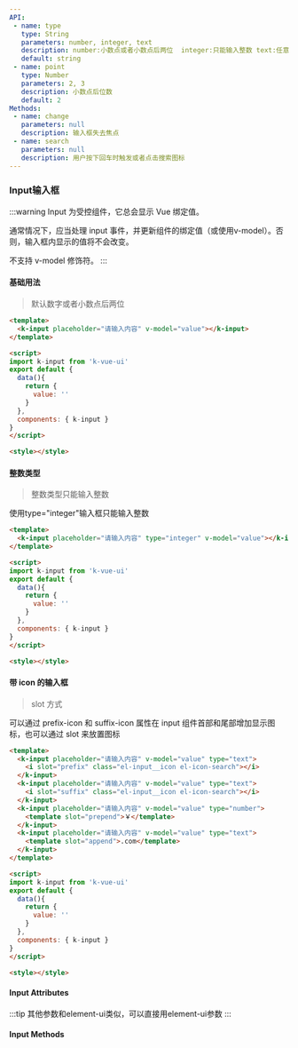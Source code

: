 ```yaml
---
API:
 - name: type
   type: String
   parameters: number, integer, text
   description: number:小数点或者小数点后两位  integer:只能输入整数 text:任意类型
   default: string
 - name: point
   type: Number
   parameters: 2, 3
   description: 小数点后位数
   default: 2
Methods:
 - name: change
   parameters: null
   description: 输入框失去焦点
 - name: search
   parameters: null
   description: 用户按下回车时触发或者点击搜索图标
---
```


### Input输入框

:::warning
Input 为受控组件，它总会显示 Vue 绑定值。

通常情况下，应当处理 input 事件，并更新组件的绑定值（或使用v-model）。否则，输入框内显示的值将不会改变。

不支持 v-model 修饰符。
:::

#### 基础用法 
> 默认数字或者小数点后两位  

<vuecode md>
<div>
 <inputDefault/>
</div>
<div slot="code">

```html
<template>
  <k-input placeholder="请输入内容" v-model="value"></k-input>
</template>

<script>
import k-input from 'k-vue-ui'
export default {
  data(){
    return {
      value: ''
    }
  },
  components: { k-input }
}
</script>

<style></style>
```

</div>
</vuecode>

#### 整数类型 
> 整数类型只能输入整数 

<vuecode md>
<div>
  <inputDefault type="integer" />
</div>
<div slot="explain">使用type="integer"输入框只能输入整数 </div>
<div slot="code">

```html
<template>
  <k-input placeholder="请输入内容" type="integer" v-model="value"></k-input>
</template>

<script>
import k-input from 'k-vue-ui'
export default {
  data(){
    return {
      value: ''
    }
  },
  components: { k-input }
}
</script>

<style></style>
```

</div>
</vuecode>

#### 带 icon 的输入框
> slot 方式

<vuecode md>
<div>
   <div class="flex">
      <inputDefault type="text" class="mr20">
        <i slot="prefix" class="el-input__icon el-icon-search"></i>
      </inputDefault>
      <inputDefault type="text">
        <i slot="suffix" class="el-input__icon el-icon-search"></i>
      </inputDefault>
   </div>
    <div class="flex mt20">
      <inputDefault type="number" class="mr20">
        <template slot="prepend">￥</template>
      </inputDefault>
      <inputDefault type="text">
        <template slot="append">.com</template>
      </inputDefault>
   </div>
</div>

<div slot="explain">可以通过 prefix-icon 和 suffix-icon 属性在 input 组件首部和尾部增加显示图标，也可以通过 slot 来放置图标 </div>
<div slot="code">

```html
<template>
  <k-input placeholder="请输入内容" v-model="value" type="text">
    <i slot="prefix" class="el-input__icon el-icon-search"></i>
  </k-input>
  <k-input placeholder="请输入内容" v-model="value" type="text">
    <i slot="suffix" class="el-input__icon el-icon-search"></i>
  </k-input>
  <k-input placeholder="请输入内容" v-model="value" type="number">
    <template slot="prepend">￥</template>
  </k-input>
  <k-input placeholder="请输入内容" v-model="value" type="text">
    <template slot="append">.com</template>
  </k-input>
</template>

<script>
import k-input from 'k-vue-ui'
export default {
  data(){
    return {
      value: ''
    }
  },
  components: { k-input }
}
</script>

<style></style>
```

</div>
</vuecode>


#### Input Attributes

<vuetable></vuetable>

:::tip
   其他参数和element-ui类似，可以直接用element-ui参数
:::

#### Input Methods
<vuetable methods></vuetable>



